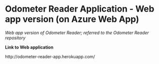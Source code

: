 <h1>Odometer Reader Application - Web app version (on Azure Web App)</h1>


<i> Web app version of Odometer Reader; referred to the Odometer Reader repository  </i>


<b>Link to Web application</b><br />

<p>http://odometer-reader-app.herokuapp.com/</p>
